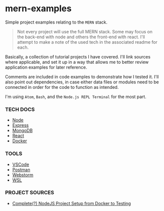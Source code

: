 # mern-examples
Simple project examples relating to the `MERN` stack.
> Not every project will use the full MERN stack. Some may focus on the back-end with node and others the front-end with react. I'll 
attempt to make a note of the used tech in the associated readme for each.


Basically, a collection of tutorial projects I have covered. I'll link sources where applicable, and set it up in a way that allows me to 
better review application examples for later reference.

Comments are included in code examples to demonstrate how I tested it. I'll also point out dependencies, in case either data files or 
modules need to be connected in order for the code to function as intended.

I'm using `Atom`, `Bash`, and the `Node.js REPL Terminal` for the most part.

### TECH DOCS
- [Node](https://nodejs.org/en/docs/)
- [Express](http://expressjs.com/)
- [MongoDB](https://docs.mongodb.com/)
- [React](https://reactjs.org/docs/)
- [Docker](https://docs.docker.com/)

### TOOLS
- [VSCode](https://code.visualstudio.com/)
- [Postman](https://learning.getpostman.com/)
- [Webstorm](https://www.jetbrains.com/webstorm/)
- [WSL](https://docs.microsoft.com/en-us/windows/wsl/faq)

### PROJECT SOURCES

- [Complete(?) NodeJS Project Setup from Docker to Testing](https://medium.com/@nur_islam/complete-node-js-project-setup-from-docker-to-testing-docker-restfull-apis-with-node-js-9f384e06734a)
